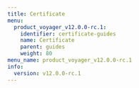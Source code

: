 ```yaml
---
title: Certificate
menu:
  product_voyager_v12.0.0-rc.1:
    identifier: certificate-guides
    name: Certificate
    parent: guides
    weight: 80
menu_name: product_voyager_v12.0.0-rc.1
info:
  version: v12.0.0-rc.1
---
```


